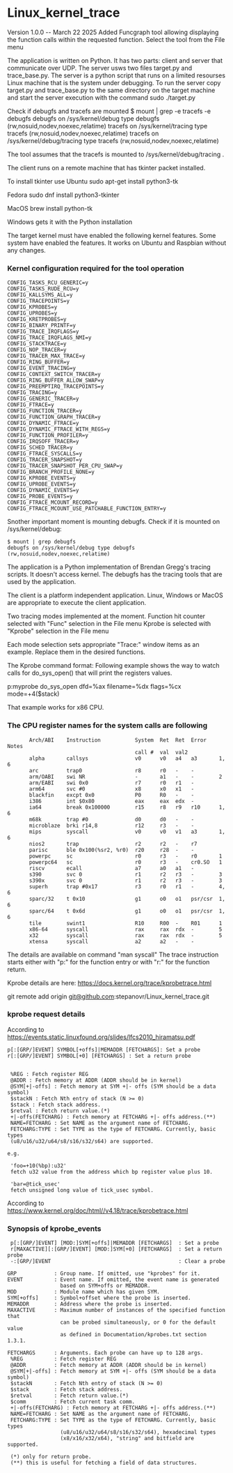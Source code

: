 # Linux_kernel_trace

Version 1.0.0 -- March 22 2025
Added Funcgraph tool allowing displaying the function calls within the requested function.
Select the tool from the File menu

The application is written on Python. It has two parts: client and server that communicate over UDP.
The server usws two files target.py and trace_base.py.
The server is a python script that runs on a limited resourses Linux machine that is 
the system under debugging. To run the server copy target.py and trace_base.py to
the same directory on the target machine and start the server execution with the command
sudo ./target.py

Check if debugfs and tracefs are mounted
$ mount  | grep -e tracefs -e debugfs
debugfs on /sys/kernel/debug type debugfs (rw,nosuid,nodev,noexec,relatime)
tracefs on /sys/kernel/tracing type tracefs (rw,nosuid,nodev,noexec,relatime)
tracefs on /sys/kernel/debug/tracing type tracefs (rw,nosuid,nodev,noexec,relatime)

The tool assumes that the tracefs is mounted to /sys/kernel/debug/tracing .

The client runs on a remote machine that has tkinter packet installed.

To install tkinter use Ubuntu sudo apt-get install python3-tk

Fedora sudo dnf install python3-tkinter

MacOS brew install python-tk

Windows gets it with the Python installation

The target kernel must have enabled the following kernel features.
Some system have enabled the features. It works on Ubuntu and Raspbian without any changes.

### Kernel configuration required for the tool operation
```
CONFIG_TASKS_RCU_GENERIC=y
CONFIG_TASKS_RUDE_RCU=y
CONFIG_KALLSYMS_ALL=y
CONFIG_TRACEPOINTS=y
CONFIG_KPROBES=y
CONFIG_UPROBES=y
CONFIG_KRETPROBES=y
CONFIG_BINARY_PRINTF=y
CONFIG_TRACE_IRQFLAGS=y
CONFIG_TRACE_IRQFLAGS_NMI=y
CONFIG_STACKTRACE=y
CONFIG_NOP_TRACER=y
CONFIG_TRACER_MAX_TRACE=y
CONFIG_RING_BUFFER=y
CONFIG_EVENT_TRACING=y
CONFIG_CONTEXT_SWITCH_TRACER=y
CONFIG_RING_BUFFER_ALLOW_SWAP=y
CONFIG_PREEMPTIRQ_TRACEPOINTS=y
CONFIG_TRACING=y
CONFIG_GENERIC_TRACER=y
CONFIG_FTRACE=y
CONFIG_FUNCTION_TRACER=y
CONFIG_FUNCTION_GRAPH_TRACER=y
CONFIG_DYNAMIC_FTRACE=y
CONFIG_DYNAMIC_FTRACE_WITH_REGS=y
CONFIG_FUNCTION_PROFILER=y
CONFIG_IRQSOFF_TRACER=y
CONFIG_SCHED_TRACER=y
CONFIG_FTRACE_SYSCALLS=y
CONFIG_TRACER_SNAPSHOT=y
CONFIG_TRACER_SNAPSHOT_PER_CPU_SWAP=y
CONFIG_BRANCH_PROFILE_NONE=y
CONFIG_KPROBE_EVENTS=y
CONFIG_UPROBE_EVENTS=y
CONFIG_DYNAMIC_EVENTS=y
CONFIG_PROBE_EVENTS=y
CONFIG_FTRACE_MCOUNT_RECORD=y
CONFIG_FTRACE_MCOUNT_USE_PATCHABLE_FUNCTION_ENTRY=y
```

Snother important moment is mounting debugfs.
Check if it is mounted on /sys/kernel/debug:
```
$ mount | grep debugfs
debugfs on /sys/kernel/debug type debugfs (rw,nosuid,nodev,noexec,relatime)
```

The application is a Python  implementation of Brendan Gregg's tracing scripts.
It doesn't access kernel. The debugfs has the tracing tools that are used by the application.

The client is a platform independent application.
Linux, Windows or MacOS are appropriate to execute the client application.

Two tracing modes implemented at the moment.
Function hit counter selected with "Func" selection in the File menu
Kprobe is selected with "Kprobe" selection in the File menu

Each mode selection sets appropriate "Trace:" window items as an example.
Replace them in the desired functions.

The Kprobe command format:
Following example shows the way to watch calls for do_sys_open() that will print
the registers values. 

p:myprobe do_sys_open dfd=%ax filename=%dx flags=%cx mode=+4($stack)

That example works for x86 CPU.
### The CPU register names for the system calls are following
``` 
       Arch/ABI    Instruction           System  Ret  Ret  Error    Notes
                                         call #  val  val2
       alpha       callsys               v0      v0   a4   a3       1, 6
       arc         trap0                 r8      r0   -    -
       arm/OABI    swi NR                -       a1   -    -        2
       arm/EABI    swi 0x0               r7      r0   r1   -
       arm64       svc #0                x8      x0   x1   -
       blackfin    excpt 0x0             P0      R0   -    -
       i386        int $0x80             eax     eax  edx  -
       ia64        break 0x100000        r15     r8   r9   r10      1, 6
       m68k        trap #0               d0      d0   -    -
       microblaze  brki r14,8            r12     r3   -    -
       mips        syscall               v0      v0   v1   a3       1, 6
       nios2       trap                  r2      r2   -    r7
       parisc      ble 0x100(%sr2, %r0)  r20     r28  -    -
       powerpc     sc                    r0      r3   -    r0       1
       powerpc64   sc                    r0      r3   -    cr0.SO   1
       riscv       ecall                 a7      a0   a1   -
       s390        svc 0                 r1      r2   r3   -        3
       s390x       svc 0                 r1      r2   r3   -        3
       superh      trap #0x17            r3      r0   r1   -        4, 6
       sparc/32    t 0x10                g1      o0   o1   psr/csr  1, 6
       sparc/64    t 0x6d                g1      o0   o1   psr/csr  1, 6
       tile        swint1                R10     R00  -    R01      1
       x86-64      syscall               rax     rax  rdx  -        5
       x32         syscall               rax     rax  rdx  -        5
       xtensa      syscall               a2      a2   -    -

```
The details are available on command "man syscall"
The trace instruction starts either with "p:" for the function entry
or with "r:" for the function return.

Kprobe details are here:
https://docs.kernel.org/trace/kprobetrace.html

git remote add origin git@github.com:stepanovr/Linux_kernel_trace.git


### kprobe request details
According to https://events.static.linuxfound.org/slides/lfcs2010_hiramatsu.pdf
```
p[:[GRP/]EVENT] SYMBOL[+offs]|MEMADDR [FETCHARGS]: Set a probe
r[:[GRP/]EVENT] SYMBOL[+0] [FETCHARGS] : Set a return probe


 %REG : Fetch register REG
 @ADDR : Fetch memory at ADDR (ADDR should be in kernel)
 @SYM[+|-offs] : Fetch memory at SYM +|- offs (SYM should be a data symbol)
 $stackN : Fetch Nth entry of stack (N >= 0)
 $stack : Fetch stack address.
 $retval : Fetch return value.(*)
 +|-offs(FETCHARG) : Fetch memory at FETCHARG +|- offs address.(**)
 NAME=FETCHARG : Set NAME as the argument name of FETCHARG.
 FETCHARG:TYPE : Set TYPE as the type of FETCHARG. Currently, basic types
 (u8/u16/u32/u64/s8/s16/s32/s64) are supported.

e.g.

 'foo=+10(%bp):u32'
 fetch u32 value from the address which bp register value plus 10.

 'bar=@tick_usec'
 fetch unsigned long value of tick_usec symbol.
```

According to https://www.kernel.org/doc/html//v4.18/trace/kprobetrace.html

### Synopsis of kprobe_events
```
 p[:[GRP/]EVENT] [MOD:]SYM[+offs]|MEMADDR [FETCHARGS]  : Set a probe
 r[MAXACTIVE][:[GRP/]EVENT] [MOD:]SYM[+0] [FETCHARGS]  : Set a return probe
 -:[GRP/]EVENT                                         : Clear a probe

GRP            : Group name. If omitted, use "kprobes" for it.
EVENT          : Event name. If omitted, the event name is generated
                 based on SYM+offs or MEMADDR.
MOD            : Module name which has given SYM.
SYM[+offs]     : Symbol+offset where the probe is inserted.
MEMADDR        : Address where the probe is inserted.
MAXACTIVE      : Maximum number of instances of the specified function that
                 can be probed simultaneously, or 0 for the default value
                 as defined in Documentation/kprobes.txt section 1.3.1.

FETCHARGS      : Arguments. Each probe can have up to 128 args.
 %REG          : Fetch register REG
 @ADDR         : Fetch memory at ADDR (ADDR should be in kernel)
 @SYM[+|-offs] : Fetch memory at SYM +|- offs (SYM should be a data symbol)
 $stackN       : Fetch Nth entry of stack (N >= 0)
 $stack        : Fetch stack address.
 $retval       : Fetch return value.(*)
 $comm         : Fetch current task comm.
 +|-offs(FETCHARG) : Fetch memory at FETCHARG +|- offs address.(**)
 NAME=FETCHARG : Set NAME as the argument name of FETCHARG.
 FETCHARG:TYPE : Set TYPE as the type of FETCHARG. Currently, basic types
                 (u8/u16/u32/u64/s8/s16/s32/s64), hexadecimal types
                 (x8/x16/x32/x64), "string" and bitfield are supported.

 (*) only for return probe.
 (**) this is useful for fetching a field of data structures.
```


